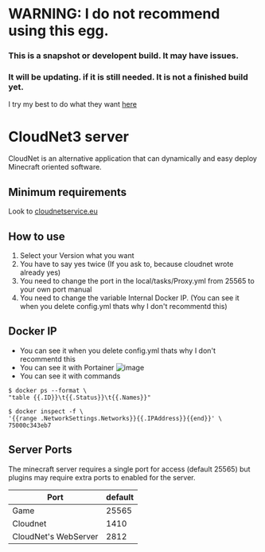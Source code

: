 # WARNING: I do not recommend using this egg.
### This is a snapshot or developent build. It may have issues.
### It will be updating. if it is still needed. It is not a finished build yet.
I try my best to do what they want [here](https://github.com/parkervcp/eggs/issues/1245)

# CloudNet3 server
CloudNet is an alternative application that can dynamically and easy deploy Minecraft oriented software.

## Minimum requirements
Look to [cloudnetservice.eu](https://cloudnetservice.eu/docs/3.4/setup/requirements)

## How to use
1. Select your Version what you want
2. You have to say yes twice (If you ask to, because cloudnet wrote already yes)
3. You need to change the port in the local/tasks/Proxy.yml from 25565 to your own port manual
4. You need to change the variable Internal Docker IP. (You can see it when you delete config.yml thats why I don't recommentd this)

## Docker IP
- You can see it when you delete config.yml thats why I don't recommentd this
- You can see it with Portainer
![image](https://cloud.rakutt.eu/s/SgLrNQCmpLNsddi/preview)
- You can see it with commands
```
$ docker ps --format \
"table {{.ID}}\t{{.Status}}\t{{.Names}}"
```
```
$ docker inspect -f \
'{{range .NetworkSettings.Networks}}{{.IPAddress}}{{end}}' \
75000c343eb7
```


## Server Ports
The minecraft server requires a single port for access (default 25565) but plugins may require extra ports to enabled for the server.


| Port  | default |
|-------|---------|
| Game | 25565 |
| Cloudnet | 1410 |
| CloudNet's WebServer | 2812 |
